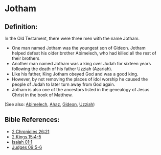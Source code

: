 # Jotham #

## Definition: ##

In the Old Testament, there were three men with the name Jotham.

* One man named Jotham was the youngest son of Gideon. Jotham helped defeat his older brother Abimelech, who had killed all the rest of their brothers.
* Another man named Jotham was a king over Judah for sixteen years following the death of his father Uzziah (Azariah).
* Like his father, King Jotham obeyed God and was a good king.
* However, by not removing the places of idol worship he caused the people of Judah to later turn away from God again.
* Jotham is also one of the ancestors listed in the genealogy of Jesus Christ in the book of Matthew.

(See also: [Abimelech](../other/abimelech.md), [Ahaz](../other/ahaz.md), [Gideon](../other/gideon.md), [Uzziah](../other/uzziah.md))

## Bible References: ##

* [2 Chronicles 26:21](en/tn/2ch/help/26/21)
* [2 Kings 15:4-5](en/tn/2ki/help/15/04)
* [Isaiah 01:1](en/tn/isa/help/01/01)
* [Judges 09:5-6](en/tn/jdg/help/09/05)